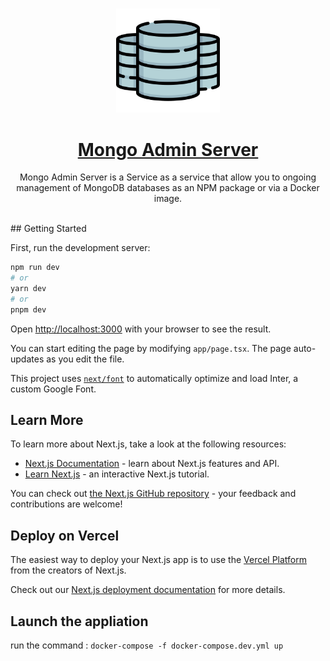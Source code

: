 <br/>
<p align="center" width="100%">
  <a href="https://github.com/Mongo-Admin-Server/mongo-admin-server">
    <img width="33%" src="logo.png">
    <h1 align="center"> Mongo Admin Server</h1>
  </a>
</p>
<p align="center">
  Mongo Admin Server is a Service as a service that allow you to ongoing management of MongoDB databases as an NPM package or via a Docker image.
  </br>
  </br>
</p>
## Getting Started

First, run the development server:

```bash
npm run dev
# or
yarn dev
# or
pnpm dev
```

Open [http://localhost:3000](http://localhost:3000) with your browser to see the result.

You can start editing the page by modifying `app/page.tsx`. The page auto-updates as you edit the file.

This project uses [`next/font`](https://nextjs.org/docs/basic-features/font-optimization) to automatically optimize and load Inter, a custom Google Font.

## Learn More

To learn more about Next.js, take a look at the following resources:

- [Next.js Documentation](https://nextjs.org/docs) - learn about Next.js features and API.
- [Learn Next.js](https://nextjs.org/learn) - an interactive Next.js tutorial.

You can check out [the Next.js GitHub repository](https://github.com/vercel/next.js/) - your feedback and contributions are welcome!

## Deploy on Vercel

The easiest way to deploy your Next.js app is to use the [Vercel Platform](https://vercel.com/new?utm_medium=default-template&filter=next.js&utm_source=create-next-app&utm_campaign=create-next-app-readme) from the creators of Next.js.

Check out our [Next.js deployment documentation](https://nextjs.org/docs/deployment) for more details.

## Launch the appliation

run the command : `docker-compose -f docker-compose.dev.yml up`
